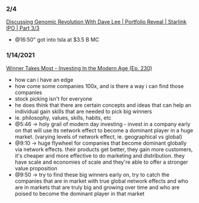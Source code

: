 


### 2/4
[Discussing Genomic Revolution With Dave Lee | Portfolio Reveal | Starlink IPO | Part 3/3](https://www.youtube.com/watch?v=AF6_AwaDLZ0)
- @16:50" got into tsla at $3.5 B MC


### 1/14/2021
[Winner Takes Most - Investing In the Modern Age (Ep. 230)](https://www.youtube.com/watch?v=wyw6GB2KYCY)
- how can i have an edge
- how come some companies 100x, and is there a way i can find those companies
- stock picking isn't for everyone
- he does think that there are certain concepts and ideas that can help an individual gain skills that are needed to pick big winners
- ie. philosophy, values, skills, habits, etc
- @5:46 -> holy grail of modern day investing - invest in a company early on that will use its network effect to become a dominant player in a huge market. (varying levels of network effect, ie. geographical vs global)
- @9:10 -> huge flywheel for companies that become dominant globally via network effects. their products get better, they gain more customers, it's cheaper and more effective to do marketing and distribution. they have scale and economies of scale and they're able to offer a stronger value proposition
- @9:50 -> try to find these big winners early on, try to catch the companies that are in market with true global network effects and who are in markets that are truly big and growing over time and who are poised to become the dominant player in that market
